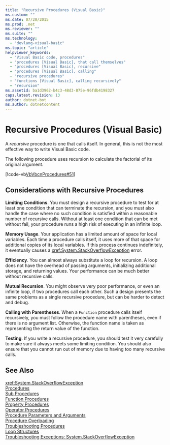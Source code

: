 ```yaml
---
title: "Recursive Procedures (Visual Basic)"
ms.custom: ""
ms.date: 07/20/2015
ms.prod: .net
ms.reviewer: ""
ms.suite: ""
ms.technology: 
  - "devlang-visual-basic"
ms.topic: "article"
helpviewer_keywords: 
  - "Visual Basic code, procedures"
  - "procedures [Visual Basic], that call themselves"
  - "procedures [Visual Basic], recursive"
  - "procedures [Visual Basic], calling"
  - "recursive procedures"
  - "functions [Visual Basic], calling recursively"
  - "recursion"
ms.assetid: ba1d3962-b4c3-48d3-875e-96fdb4198327
caps.latest.revision: 13
author: dotnet-bot
ms.author: dotnetcontent
---
```

# Recursive Procedures (Visual Basic)
A *recursive* procedure is one that calls itself. In general, this is not the most effective way to write Visual Basic code.  
  
 The following procedure uses recursion to calculate the factorial of its original argument.  
  
 [!code-vb[VbVbcnProcedures#51](./codesnippet/VisualBasic/recursive-procedures_1.vb)]  
  
## Considerations with Recursive Procedures  
 **Limiting Conditions**. You must design a recursive procedure to test for at least one condition that can terminate the recursion, and you must also handle the case where no such condition is satisfied within a reasonable number of recursive calls. Without at least one condition that can be met without fail, your procedure runs a high risk of executing in an infinite loop.  
  
 **Memory Usage**. Your application has a limited amount of space for local variables. Each time a procedure calls itself, it uses more of that space for additional copies of its local variables. If this process continues indefinitely, it eventually causes a <xref:System.StackOverflowException> error.  
  
 **Efficiency**. You can almost always substitute a loop for recursion. A loop does not have the overhead of passing arguments, initializing additional storage, and returning values. Your performance can be much better without recursive calls.  
  
 **Mutual Recursion**. You might observe very poor performance, or even an infinite loop, if two procedures call each other. Such a design presents the same problems as a single recursive procedure, but can be harder to detect and debug.  
  
 **Calling with Parentheses**. When a `Function` procedure calls itself recursively, you must follow the procedure name with parentheses, even if there is no argument list. Otherwise, the function name is taken as representing the return value of the function.  
  
 **Testing**. If you write a recursive procedure, you should test it very carefully to make sure it always meets some limiting condition. You should also ensure that you cannot run out of memory due to having too many recursive calls.  
  
## See Also  
 <xref:System.StackOverflowException>  
 [Procedures](./index.md)  
 [Sub Procedures](./sub-procedures.md)  
 [Function Procedures](./function-procedures.md)  
 [Property Procedures](./property-procedures.md)  
 [Operator Procedures](./operator-procedures.md)  
 [Procedure Parameters and Arguments](./procedure-parameters-and-arguments.md)  
 [Procedure Overloading](./procedure-overloading.md)  
 [Troubleshooting Procedures](./troubleshooting-procedures.md)  
 [Loop Structures](../../../../visual-basic/programming-guide/language-features/control-flow/loop-structures.md)  
 [Troubleshooting Exceptions: System.StackOverflowException](http://msdn.microsoft.com/library/51b71217-c507-4f5b-bc35-0236180d7968)
